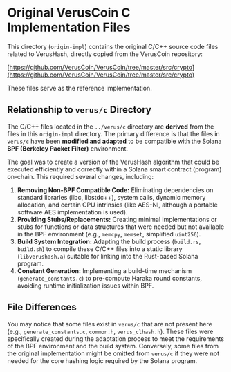 # Original VerusCoin C Implementation Files

This directory (`origin-impl`) contains the original C/C++ source code files related to VerusHash, directly copied from the VerusCoin repository:

[https://github.com/VerusCoin/VerusCoin/tree/master/src/crypto](https://github.com/VerusCoin/VerusCoin/tree/master/src/crypto)

These files serve as the reference implementation.

## Relationship to `verus/c` Directory

The C/C++ files located in the `../verus/c` directory are **derived** from the files in this `origin-impl` directory. The primary difference is that the files in `verus/c` have been **modified and adapted** to be compatible with the Solana **BPF (Berkeley Packet Filter)** environment.

The goal was to create a version of the VerusHash algorithm that could be executed efficiently and correctly within a Solana smart contract (program) on-chain. This required several changes, including:

1.  **Removing Non-BPF Compatible Code:** Eliminating dependencies on standard libraries (libc, libstdc++), system calls, dynamic memory allocation, and certain CPU intrinsics (like AES-NI, although a portable software AES implementation is used).
2.  **Providing Stubs/Replacements:** Creating minimal implementations or stubs for functions or data structures that were needed but not available in the BPF environment (e.g., `memcpy`, `memset`, simplified `uint256`).
3.  **Build System Integration:** Adapting the build process (`build.rs`, `build.sh`) to compile these C/C++ files into a static library (`libverushash.a`) suitable for linking into the Rust-based Solana program.
4.  **Constant Generation:** Implementing a build-time mechanism (`generate_constants.c`) to pre-compute Haraka round constants, avoiding runtime initialization issues within BPF.

## File Differences

You may notice that some files exist in `verus/c` that are not present here (e.g., `generate_constants.c`, `common.h`, `verus_clhash.h`). These files were specifically created during the adaptation process to meet the requirements of the BPF environment and the build system. Conversely, some files from the original implementation might be omitted from `verus/c` if they were not needed for the core hashing logic required by the Solana program.


